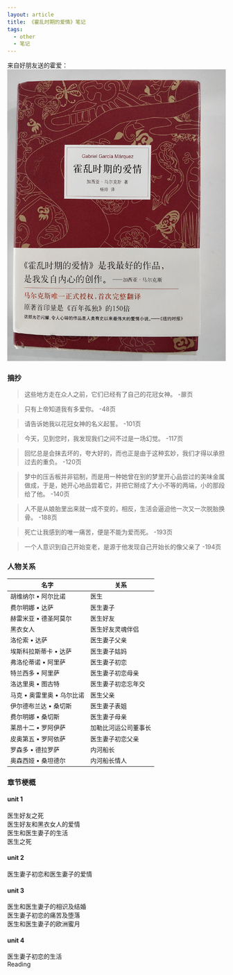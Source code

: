 ```yaml
---
layout: article
title: 《霍乱时期的爱情》笔记
tags:
  - other
  - 笔记
---
```


<!--more-->

来自好朋友送的霍爱：  
![](https://raw.githubusercontent.com/chen866/chen866.github.io/master/assets/images/2019-05-25-01.png)


### 摘抄

> 这些地方走在众人之前，它们已经有了自己的花冠女神。
> -扉页

> 只有上帝知道我有多爱你。
> -48页

> 请告诉她我以花冠女神的名义起誓。
> -101页

> 今天，见到您时，我发现我们之间不过是一场幻觉。
> -117页

> 回忆总是会抹去坏的，夸大好的，而也正是由于这种玄妙，我们才得以承担过去的重负。
> -120页

> 梦中的压舌板并非铝制，而是用一种她曾在别的梦里开心品尝过的美味金属做成，于是，她开心地品尝着它，并把它掰成了大小不等的两端，小的那段给了他。
> -140页

> 人不是从娘胎里出来就一成不变的，相反，生活会逼迫他一次又一次脱胎换骨。
> -188页

> 死亡让我感到的唯一痛苦，便是不能为爱而死。
> -193页

> 一个人意识到自己开始变老，是源于他发现自己开始长的像父亲了
> -194页

### 人物关系

|名字|关系|
|----|-----|
|胡维纳尔 • 阿尔比诺|医生|
|费尔明娜 • 达萨|医生妻子|
|赫雷米亚 • 德圣阿莫尔|医生好友|
|黑衣女人|医生好友灵魂伴侣|
|洛伦索 • 达萨|医生妻子父亲|
|埃斯科拉斯蒂卡 • 达萨|医生妻子姑妈|
|弗洛伦蒂诺 • 阿里萨|医生妻子初恋|
|特兰西多 • 阿里萨|医生妻子初恋母亲|
|洛达里奥 • 图古特|医生妻子初恋忘年交|
|马克 • 奥雷里奥 • 乌尔比诺|医生父亲|
|伊尔德布兰达 • 桑切斯|医生妻子表姐|
|费尔明娜 • 桑切斯|医生妻子母亲|
|莱昂十二 • 罗阿伊萨|加勒比河运公司董事长|
|皮奥第五 • 罗阿依萨|医生妻子初恋父亲|
|罗森多 • 德拉罗萨|内河船长|
|奥森西娅 • 桑坦德尔|内河船长情人|

### 章节梗概
#### unit 1
医生好友之死  
医生好友和黑衣女人的爱情  
医生和医生妻子的生活  
医生之死  
#### unit 2
医生妻子初恋和医生妻子的爱情  
#### unit 3
医生和医生妻子的相识及结婚  
医生妻子初恋的痛苦及堕落  
医生和医生妻子的欧洲蜜月  
#### unit 4
医生妻子初恋的生活  
Reading
